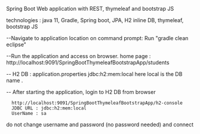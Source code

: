 Spring Boot Web application with REST, thymeleaf and bootstrap JS

technologies : java 11, Gradle, Spring boot, JPA, H2 inline DB,  thymeleaf, bootstrap JS

--Navigate to application location on command prompt: Run "gradle clean eclipse"

--Run the application and access on browser. home page : http://localhost:9091/SpringBootThymeleafBootstrapApp/students

-- H2 DB : application.properties jdbc:h2:mem:local here local is the DB name .

-- After starting the application, login to H2 DB from browser

      http://localhost:9091/SpringBootThymeleafBootstrapApp/h2-console
      JDBC URL : jdbc:h2:mem:local
      UserName : sa

do not change username and password (no password needed) and connect
   

